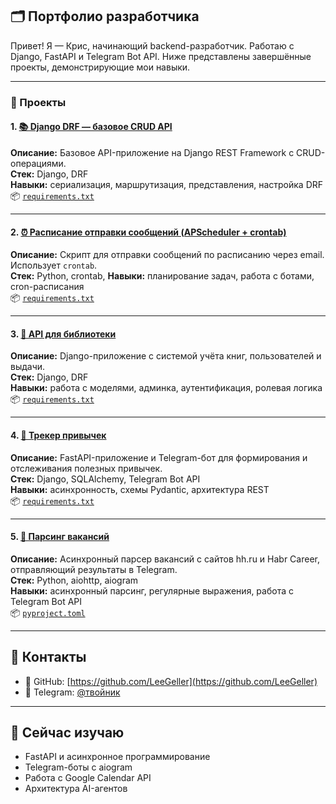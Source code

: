 ## 🗂️ Портфолио разработчика

Привет! Я — Крис, начинающий backend-разработчик. Работаю с Django, FastAPI и Telegram Bot API. Ниже представлены завершённые проекты, демонстрирующие мои навыки.

---

### 📌 Проекты

#### 1. [📚 Django DRF — базовое CRUD API](https://github.com/LeeGeller/django_drf)
**Описание:** Базовое API-приложение на Django REST Framework с CRUD-операциями.  
**Стек:** Django, DRF  
**Навыки:** сериализация, маршрутизация, представления, настройка DRF  
📦 [`requirements.txt`](https://github.com/LeeGeller/django_drf/blob/master/requirements.txt)

---

#### 2. [⏰ Расписание отправки сообщений (APScheduler + crontab)](https://github.com/LeeGeller/sending_message_with_appscheduler)
**Описание:** Скрипт для отправки сообщений по расписанию через email. Использует `crontab`.  
**Стек:** Python, crontab, 
**Навыки:** планирование задач, работа с ботами, cron-расписания  
📦 [`requirements.txt`](https://github.com/LeeGeller/sending_message_with_appscheduler/blob/main/requirements.txt)

---

#### 3. [📖 API для библиотеки](https://github.com/LeeGeller/api_for_library)
**Описание:** Django-приложение с системой учёта книг, пользователей и выдачи.  
**Стек:** Django, DRF  
**Навыки:** работа с моделями, админка, аутентификация, ролевая логика  
📦 [`requirements.txt`](https://github.com/LeeGeller/api_for_library/blob/main/requirements.txt)

---

#### 4. [🎯 Трекер привычек](https://github.com/LeeGeller/habit_tracker)
**Описание:** FastAPI-приложение и Telegram-бот для формирования и отслеживания полезных привычек.  
**Стек:** Django, SQLAlchemy, Telegram Bot API  
**Навыки:** асинхронность, схемы Pydantic, архитектура REST  
📦 [`requirements.txt`](https://github.com/LeeGeller/habit_tracker/blob/master/requirements.txt)

---

#### 5. [🧲 Парсинг вакансий](https://github.com/LeeGeller/parsing_vacancies)
**Описание:** Асинхронный парсер вакансий с сайтов hh.ru и Habr Career, отправляющий результаты в Telegram.  
**Стек:** Python, aiohttp, aiogram  
**Навыки:** асинхронный парсинг, регулярные выражения, работа с Telegram Bot API  
📦 [`pyproject.toml`](https://github.com/LeeGeller/parsing_vacancies/blob/main/pyproject.toml)

---

## 💼 Контакты

- 🐙 GitHub: [https://github.com/LeeGeller](https://github.com/LeeGeller)
- 💬 Telegram: [@твойник]([https://t.me/твойник](https://t.me/BoboBoWhisky))

---

## 🔧 Сейчас изучаю

- FastAPI и асинхронное программирование
- Telegram-боты с aiogram
- Работа с Google Calendar API
- Архитектура AI-агентов
